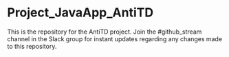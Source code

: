 # Project_JavaApp_AntiTD

This is the repository for the AntiTD project.
Join the #github_stream channel in the Slack group for instant updates regarding any changes made to this repository. 
